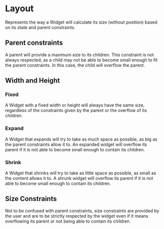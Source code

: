 # Layout
Represents the way a Widget will calculate its size (without position) based on its state and parent constraints.

## Parent constraints
A parent will provide a maximum size to its children. This constraint is not always respected, as a child may not be able to become small enough to fit the parent constraints. In this case, the child will overflow the parent.

## Width and Height
### Fixed
A Widget with a fixed width or height will always have the same size, regardless of the constraints given by the parent or the overflow of its children.

### Expand
A Widget that expands will try to take as much space as possible, as big as the parent constraints allow it to. An expanded widget will overflow its parent if it is not able to become small enough to contain its children.

### Shrink
A Widget that shrinks will try to take as little space as possible, as small as the content allows it to. A shrunk widget will overflow its parent if it is not able to become small enough to contain its children.

## Size Constraints
Not to be confused with parent constraints, size constraints are provided by the user and are to be strictly respected by the widget even if it means overflowing its parent or not being able to contain its children.
